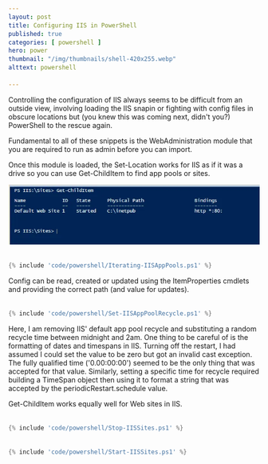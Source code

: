 ```yaml
---
layout: post
title: Configuring IIS in PowerShell
published: true 
categories: [ powershell ]
hero: power
thumbnail: "/img/thumbnails/shell-420x255.webp"
alttext: powershell

---
```


Controlling the configuration of IIS always seems to be difficult from an outside view, involving loading the IIS snapin or 
fighting with config files in obscure locations but (you knew this was coming next, didn't you?) PowerShell to the rescue again.  

Fundamental to all of these snippets is the WebAdministration module that you are required to run as admin before you can import.

Once this module is loaded, the Set-Location works for IIS as if it was a drive so you can use Get-ChildItem to find app pools or sites. 

![gci](/img/posts/configuring-iis-in-powershell/getchilditem.webp)


```powershell

{% include 'code/powershell/Iterating-IISAppPools.ps1' %}

```

Config can be read, created or updated using the ItemProperties cmdlets and providing the correct path (and value for updates). 

```powershell

{% include 'code/powershell/Set-IISAppPoolRecycle.ps1' %}

```

Here, I am removing IIS' default app pool recycle and substituting a random recycle time between midnight and 2am. One thing to 
be careful of is the formatting of dates and timespans in IIS. Turning off the restart, I had assumed I could set the value to be zero but 
got an invalid cast exception. The fully qualified time ('0.00:00:00') seemed to be the only thing that was accepted for that value. 
Similarly, setting a specific time for recycle required building a TimeSpan object then using it to format a string that was accepted by 
the periodicRestart.schedule value.

Get-ChildItem works equally well for Web sites in IIS. 

```powershell

{% include 'code/powershell/Stop-IISSites.ps1' %}

```

```powershell

{% include 'code/powershell/Start-IISSites.ps1' %}

```

